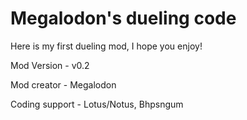 # Megalodon's dueling code
Here is my first dueling mod, I hope you enjoy!

Mod Version - v0.2

Mod creator - Megalodon

Coding support - Lotus/Notus, Bhpsngum
